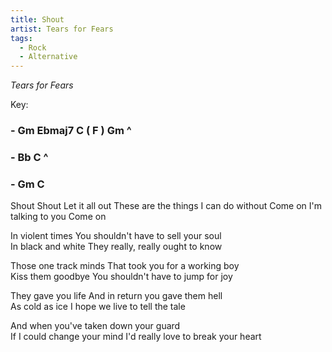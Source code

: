 ```yaml
---
title: Shout    
artist: Tears for Fears
tags: 
  - Rock
  - Alternative
---
```

*Tears for Fears*

Key: 
### - Gm Ebmaj7 C ( F ) Gm ^
### - Bb C ^
### - Gm C

<p class="lyrics">
Shout  Shout Let it all out  
These are the things I can do without  
Come on  I'm talking to you  Come on

In violent times  You shouldn't have to sell your soul  
In black and white  They really, really ought to know

Those one track minds  That took you for a working boy  
Kiss them goodbye  You shouldn't have to jump for joy  

They gave you life  And in return you gave them hell  
As cold as ice  I hope we live to tell the tale  

And when you've taken down your guard  
If I could change your mind  I'd really love to break your heart  
</p>